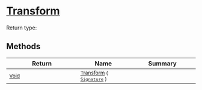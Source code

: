 # [Transform](./Normalize-100663634.md)


Return type:
## Methods

| Return | Name | Summary | 
| --- | --- | --- | 
| <sub>[Void](https://docs.microsoft.com/en-us/dotnet/api/System.Void)</sub><img width=200/>| <sub>[Transform](./Normalize-100663634.md) ( [`Signature`](./../../Signature.md) )</sub>| <sub></sub><img width=200/>| <br>


